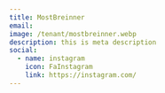```yaml
---
title: MostBreinner
email: 
image: /tenant/mostbreinner.webp
description: this is meta description
social:
  - name: instagram
    icon: FaInstagram
    link: https://instagram.com/
---
```

